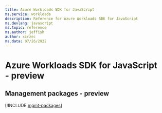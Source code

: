 ```yaml
---
title: Azure Workloads SDK for JavaScript
ms.service: workloads
description: Reference for Azure Workloads SDK for JavaScript
ms.devlang: javascript
ms.topic: reference
ms.author: jeffish
author: xirzec
ms.data: 07/26/2022
---
```

# Azure Workloads SDK for JavaScript - preview

## Management packages - preview
[!INCLUDE [mgmt-packages](workloads-mgmt-index.md)]